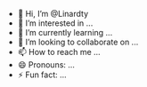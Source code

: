 - 👋 Hi, I’m @Linardty
- 👀 I’m interested in ...
- 🌱 I’m currently learning ...
- 💞️ I’m looking to collaborate on ...
- 📫 How to reach me ...
- 😄 Pronouns: ...
- ⚡ Fun fact: ...

<!---
Linardty/Linardty is a ✨ special ✨ repository because its `README.md` (this file) appears on your GitHub profile.
You can click the Preview link to take a look
  - `com_dotnet`
  - `dba`
  - `ftp`
  - `ffi`
  - `imap`
  - `ldap`
  - `oci8`
  - `odbc`
  - `pdo_dblib`
  - `pdo_firebird`
  - `pdo_oci`
  - `pdo_odbc`
  - `pdo_pgsql`
  - `pgsql`
  - `pspell`
  - `shmop`
  - `snmp`
  - `sysvmsg`
  - `sysvsem`
  - `tidy`>
